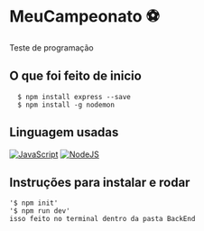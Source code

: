 # MeuCampeonato ⚽
Teste de programação 

## O que foi feito de inicio 
      $ npm install express --save
      $ npm install -g nodemon
   

## Linguagem usadas

[![JavaScript][JavaScript-logo]][JavaScript-url]
[![NodeJS][NodeJS-logo]][NodeJS-url]


## Instruções para instalar e rodar

    '$ npm init'
    '$ npm run dev'
    isso feito no terminal dentro da pasta BackEnd

[JavaScript-logo]: https://img.shields.io/badge/javascript-%23323330.svg?style=for-the-badge&logo=javascript&logoColor=%23F7DF1E
[JavaScript-url]: https://www.javascript.com/
[Express-logo]: https://img.shields.io/badge/express.js-%23404d59.svg?style=for-the-badge&logo=express&logoColor=%2361DAFB
[Express-url]: https://expressjs.com
[NodeJS-logo]: https://img.shields.io/badge/node.js-6DA55F?style=for-the-badge&logo=node.js&logoColor=white
[NodeJS-url]: https://nodejs.org/en/